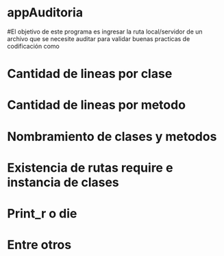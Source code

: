 # appAuditoria
#El objetivo de este programa es ingresar la ruta local/servidor de un archivo que se necesite auditar para validar buenas practicas de codificación como 
# Cantidad de lineas por clase
# Cantidad de lineas por metodo
# Nombramiento de clases y metodos
# Existencia de rutas require e instancia de clases
# Print_r o die
# Entre otros
